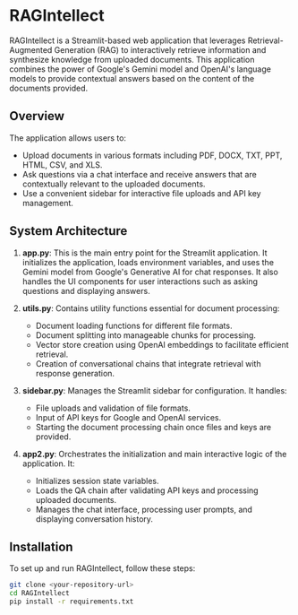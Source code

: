 # RAGIntellect

RAGIntellect is a Streamlit-based web application that leverages Retrieval-Augmented Generation (RAG) to interactively retrieve information and synthesize knowledge from uploaded documents. This application combines the power of Google's Gemini model and OpenAI's language models to provide contextual answers based on the content of the documents provided.

## Overview

The application allows users to:
- Upload documents in various formats including PDF, DOCX, TXT, PPT, HTML, CSV, and XLS.
- Ask questions via a chat interface and receive answers that are contextually relevant to the uploaded documents.
- Use a convenient sidebar for interactive file uploads and API key management.

## System Architecture

1. **app.py**: This is the main entry point for the Streamlit application. It initializes the application, loads environment variables, and uses the Gemini model from Google's Generative AI for chat responses. It also handles the UI components for user interactions such as asking questions and displaying answers.

2. **utils.py**: Contains utility functions essential for document processing:
   - Document loading functions for different file formats.
   - Document splitting into manageable chunks for processing.
   - Vector store creation using OpenAI embeddings to facilitate efficient retrieval.
   - Creation of conversational chains that integrate retrieval with response generation.

3. **sidebar.py**: Manages the Streamlit sidebar for configuration. It handles:
   - File uploads and validation of file formats.
   - Input of API keys for Google and OpenAI services.
   - Starting the document processing chain once files and keys are provided.

4. **app2.py**: Orchestrates the initialization and main interactive logic of the application. It:
   - Initializes session state variables.
   - Loads the QA chain after validating API keys and processing uploaded documents.
   - Manages the chat interface, processing user prompts, and displaying conversation history.

## Installation

To set up and run RAGIntellect, follow these steps:

```bash
git clone <your-repository-url>
cd RAGIntellect
pip install -r requirements.txt

